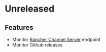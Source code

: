 # Unreleased
## Features
- Monitor [Rancher Channel Server](https://github.com/rancher/channelserver) endpoint
- Monitor Github releases